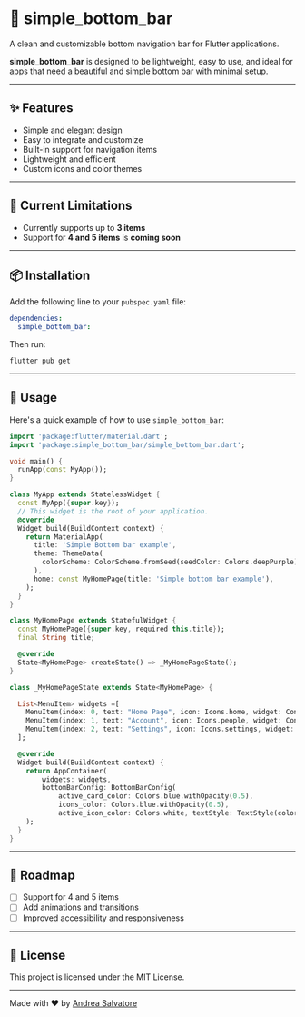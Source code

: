 # 📱 simple_bottom_bar

A clean and customizable bottom navigation bar for Flutter applications.

**simple_bottom_bar** is designed to be lightweight, easy to use, and ideal for apps that need a beautiful and simple bottom bar with minimal setup.

---

## ✨ Features

- Simple and elegant design
- Easy to integrate and customize
- Built-in support for navigation items
- Lightweight and efficient
- Custom icons and color themes

---

## 🚧 Current Limitations

- Currently supports up to **3 items**
- Support for **4 and 5 items** is **coming soon**

---

## 📦 Installation

Add the following line to your `pubspec.yaml` file:

```yaml
dependencies:
  simple_bottom_bar:
```

Then run:

```bash
flutter pub get
```

---

## 🚀 Usage

Here's a quick example of how to use `simple_bottom_bar`:

```dart
import 'package:flutter/material.dart';
import 'package:simple_bottom_bar/simple_bottom_bar.dart';

void main() {
  runApp(const MyApp());
}

class MyApp extends StatelessWidget {
  const MyApp({super.key});
  // This widget is the root of your application.
  @override
  Widget build(BuildContext context) {
    return MaterialApp(
      title: 'Simple Bottom bar example',
      theme: ThemeData(
        colorScheme: ColorScheme.fromSeed(seedColor: Colors.deepPurple),
      ),
      home: const MyHomePage(title: 'Simple bottom bar example'),
    );
  }
}

class MyHomePage extends StatefulWidget {
  const MyHomePage({super.key, required this.title});
  final String title;

  @override
  State<MyHomePage> createState() => _MyHomePageState();
}

class _MyHomePageState extends State<MyHomePage> {

  List<MenuItem> widgets =[
    MenuItem(index: 0, text: "Home Page", icon: Icons.home, widget: Container(child: Text("Home page"),)),
    MenuItem(index: 1, text: "Account", icon: Icons.people, widget: Container(child: Text("Account"),)),
    MenuItem(index: 2, text: "Settings", icon: Icons.settings, widget: Container(child: Text("Settings"),)),
  ];

  @override
  Widget build(BuildContext context) {
    return AppContainer(
        widgets: widgets,
        bottomBarConfig: BottomBarConfig(
            active_card_color: Colors.blue.withOpacity(0.5),
            icons_color: Colors.blue.withOpacity(0.5),
            active_icon_color: Colors.white, textStyle: TextStyle(color: Colors.white)),
    );
  }
}

```

---

## 🔮 Roadmap

- [ ] Support for 4 and 5 items
- [ ] Add animations and transitions
- [ ] Improved accessibility and responsiveness

---

## 📝 License

This project is licensed under the MIT License.

---

Made with ❤️ by [Andrea Salvatore](https://andreasalvatoredeveloper.it/)

